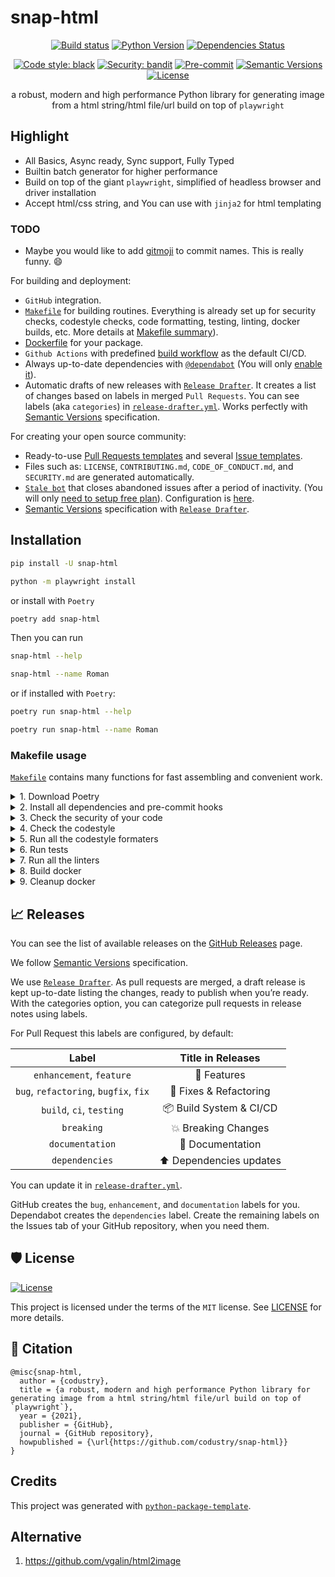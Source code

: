 # snap-html

<div align="center">

[![Build status](https://github.com/codustry/snap-html/workflows/build/badge.svg?branch=master&event=push)](https://github.com/codustry/snap-html/actions?query=workflow%3Abuild)
[![Python Version](https://img.shields.io/pypi/pyversions/snap-html.svg)](https://pypi.org/project/snap-html/)
[![Dependencies Status](https://img.shields.io/badge/dependencies-up%20to%20date-brightgreen.svg)](https://github.com/codustry/snap-html/pulls?utf8=%E2%9C%93&q=is%3Apr%20author%3Aapp%2Fdependabot)

[![Code style: black](https://img.shields.io/badge/code%20style-black-000000.svg)](https://github.com/psf/black)
[![Security: bandit](https://img.shields.io/badge/security-bandit-green.svg)](https://github.com/PyCQA/bandit)
[![Pre-commit](https://img.shields.io/badge/pre--commit-enabled-brightgreen?logo=pre-commit&logoColor=white)](https://github.com/codustry/snap-html/blob/master/.pre-commit-config.yaml)
[![Semantic Versions](https://img.shields.io/badge/%F0%9F%9A%80-semantic%20versions-informational.svg)](https://github.com/codustry/snap-html/releases)
[![License](https://img.shields.io/github/license/codustry/snap-html)](https://github.com/codustry/snap-html/blob/master/LICENSE)

a robust, modern and high performance Python library for generating image from a html string/html file/url build on top of `playwright`

</div>

## Highlight
* All Basics, Async ready, Sync support, Fully Typed
* Builtin batch generator for higher performance
* Build on top of the giant `playwright`, simplified of headless browser and driver installation
* Accept html/css string, and You can use with `jinja2` for html templating

### TODO
- Maybe you would like to add [gitmoji](https://gitmoji.carloscuesta.me/) to commit names. This is really funny. 😄


For building and deployment:

- `GitHub` integration.
- [`Makefile`](https://github.com/codustry/snap-html/blob/master/Makefile#L89) for building routines. Everything is already set up for security checks, codestyle checks, code formatting, testing, linting, docker builds, etc. More details at [Makefile summary](#makefile-usage)).
- [Dockerfile](https://github.com/codustry/snap-html/blob/master/docker/Dockerfile) for your package.
- `Github Actions` with predefined [build workflow](https://github.com/codustry/snap-html/blob/master/.github/workflows/build.yml) as the default CI/CD.
- Always up-to-date dependencies with [`@dependabot`](https://dependabot.com/) (You will only [enable it](https://docs.github.com/en/github/administering-a-repository/enabling-and-disabling-version-updates#enabling-github-dependabot-version-updates)).
- Automatic drafts of new releases with [`Release Drafter`](https://github.com/marketplace/actions/release-drafter). It creates a list of changes based on labels in merged `Pull Requests`. You can see labels (aka `categories`) in [`release-drafter.yml`](https://github.com/codustry/snap-html/blob/master/.github/release-drafter.yml). Works perfectly with [Semantic Versions](https://semver.org/) specification.

For creating your open source community:

- Ready-to-use [Pull Requests templates](https://github.com/codustry/snap-html/blob/master/.github/PULL_REQUEST_TEMPLATE.md) and several [Issue templates](https://github.com/codustry/snap-html/tree/master/.github/ISSUE_TEMPLATE).
- Files such as: `LICENSE`, `CONTRIBUTING.md`, `CODE_OF_CONDUCT.md`, and `SECURITY.md` are generated automatically.
- [`Stale bot`](https://github.com/apps/stale) that closes abandoned issues after a period of inactivity. (You will only [need to setup free plan](https://github.com/marketplace/stale)). Configuration is [here](https://github.com/codustry/snap-html/blob/master/.github/.stale.yml).
- [Semantic Versions](https://semver.org/) specification with [`Release Drafter`](https://github.com/marketplace/actions/release-drafter).

## Installation

```bash
pip install -U snap-html

python -m playwright install
```

or install with `Poetry`

```bash
poetry add snap-html
```

Then you can run

```bash
snap-html --help
```

```bash
snap-html --name Roman
```

or if installed with `Poetry`:

```bash
poetry run snap-html --help
```

```bash
poetry run snap-html --name Roman
```

### Makefile usage

[`Makefile`](https://github.com/codustry/snap-html/blob/master/Makefile) contains many functions for fast assembling and convenient work.

<details>
<summary>1. Download Poetry</summary>
<p>

```bash
make download-poetry
```

</p>
</details>

<details>
<summary>2. Install all dependencies and pre-commit hooks</summary>
<p>

```bash
make install
```

If you do not want to install pre-commit hooks, run the command with the NO_PRE_COMMIT flag:

```bash
make install NO_PRE_COMMIT=1
```

</p>
</details>

<details>
<summary>3. Check the security of your code</summary>
<p>

```bash
make check-safety
```

This command launches a `Poetry` and `Pip` integrity check as well as identifies security issues with `Safety` and `Bandit`. By default, the build will not crash if any of the items fail. But you can set `STRICT=1` for the entire build, or you can configure strictness for each item separately.

```bash
make check-safety STRICT=1
```

or only for `safety`:

```bash
make check-safety SAFETY_STRICT=1
```

multiple

```bash
make check-safety PIP_STRICT=1 SAFETY_STRICT=1
```

> List of flags for `check-safety` (can be set to `1` or `0`): `STRICT`, `POETRY_STRICT`, `PIP_STRICT`, `SAFETY_STRICT`, `BANDIT_STRICT`.

</p>
</details>

<details>
<summary>4. Check the codestyle</summary>
<p>

The command is similar to `check-safety` but to check the code style, obviously. It uses `Black`, `Darglint`, `Isort`, and `Mypy` inside.

```bash
make check-style
```

It may also contain the `STRICT` flag.

```bash
make check-style STRICT=1
```

> List of flags for `check-style` (can be set to `1` or `0`): `STRICT`, `BLACK_STRICT`, `DARGLINT_STRICT`, `ISORT_STRICT`, `MYPY_STRICT`.

</p>
</details>

<details>
<summary>5. Run all the codestyle formaters</summary>
<p>

Codestyle uses `pre-commit` hooks, so ensure you've run `make install` before.

```bash
make codestyle
```

</p>
</details>

<details>
<summary>6. Run tests</summary>
<p>

```bash
make test
```

</p>
</details>

<details>
<summary>7. Run all the linters</summary>
<p>

```bash
make lint
```

the same as:

```bash
make test && make check-safety && make check-style
```

> List of flags for `lint` (can be set to `1` or `0`): `STRICT`, `POETRY_STRICT`, `PIP_STRICT`, `SAFETY_STRICT`, `BANDIT_STRICT`, `BLACK_STRICT`, `DARGLINT_STRICT`, `ISORT_STRICT`, `MYPY_STRICT`.

</p>
</details>

<details>
<summary>8. Build docker</summary>
<p>

```bash
make docker
```

which is equivalent to:

```bash
make docker VERSION=latest
```

More information [here](https://github.com/codustry/snap-html/tree/master/docker).

</p>
</details>

<details>
<summary>9. Cleanup docker</summary>
<p>

```bash
make clean_docker
```

or to remove all build

```bash
make clean
```

More information [here](https://github.com/codustry/snap-html/tree/master/docker).

</p>
</details>

## 📈 Releases

You can see the list of available releases on the [GitHub Releases](https://github.com/codustry/snap-html/releases) page.

We follow [Semantic Versions](https://semver.org/) specification.

We use [`Release Drafter`](https://github.com/marketplace/actions/release-drafter). As pull requests are merged, a draft release is kept up-to-date listing the changes, ready to publish when you’re ready. With the categories option, you can categorize pull requests in release notes using labels.

For Pull Request this labels are configured, by default:

|               **Label**               |  **Title in Releases**  |
| :-----------------------------------: | :---------------------: |
|       `enhancement`, `feature`        |       🚀 Features       |
| `bug`, `refactoring`, `bugfix`, `fix` | 🔧 Fixes & Refactoring  |
|       `build`, `ci`, `testing`        | 📦 Build System & CI/CD |
|              `breaking`               |   💥 Breaking Changes   |
|            `documentation`            |    📝 Documentation     |
|            `dependencies`             | ⬆️ Dependencies updates |

You can update it in [`release-drafter.yml`](https://github.com/codustry/snap-html/blob/master/.github/release-drafter.yml).

GitHub creates the `bug`, `enhancement`, and `documentation` labels for you. Dependabot creates the `dependencies` label. Create the remaining labels on the Issues tab of your GitHub repository, when you need them.

## 🛡 License

[![License](https://img.shields.io/github/license/codustry/snap-html)](https://github.com/codustry/snap-html/blob/master/LICENSE)

This project is licensed under the terms of the `MIT` license. See [LICENSE](https://github.com/codustry/snap-html/blob/master/LICENSE) for more details.

## 📃 Citation

```
@misc{snap-html,
  author = {codustry},
  title = {a robust, modern and high performance Python library for generating image from a html string/html file/url build on top of `playwright`},
  year = {2021},
  publisher = {GitHub},
  journal = {GitHub repository},
  howpublished = {\url{https://github.com/codustry/snap-html}}
}
```

## Credits

This project was generated with [`python-package-template`](https://github.com/TezRomacH/python-package-template).

## Alternative
1. <https://github.com/vgalin/html2image>
